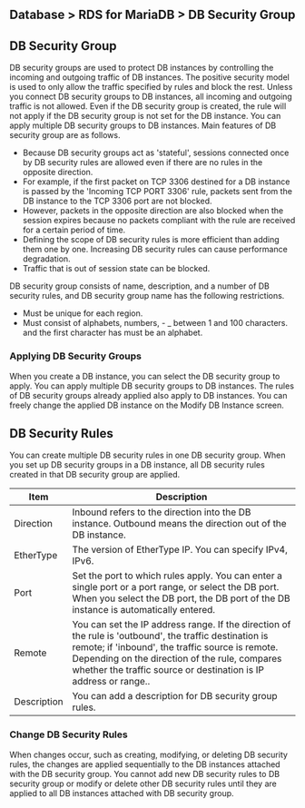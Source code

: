 ## Database > RDS for MariaDB > DB Security Group

## DB Security Group

DB security groups are used to protect DB instances by controlling the incoming and outgoing traffic of DB instances. The positive security model is used to only allow the traffic specified by rules and block the rest. Unless you connect DB security groups to DB instances, all incoming and outgoing traffic is not allowed. Even if the DB security group is created, the rule will not apply if the DB security group is not set for the DB instance. You can apply multiple DB security groups to DB
instances. Main features of DB security group are as follows.

* Because DB security groups act as 'stateful', sessions connected once by DB security rules are allowed even if there are no rules in the opposite direction.
* For example, if the first packet on TCP 3306 destined for a DB instance is passed by the 'Incoming TCP PORT 3306' rule, packets sent from the DB instance to the TCP 3306 port are not blocked.
* However, packets in the opposite direction are also blocked when the session expires because no packets compliant with the rule are received for a certain period of time.
* Defining the scope of DB security rules is more efficient than adding them one by one. Increasing DB security rules can cause performance degradation.
* Traffic that is out of session state can be blocked.

DB security group consists of name, description, and a number of DB security rules, and DB security group name has the following restrictions.

* Must be unique for each region.
* Must consist of alphabets, numbers, - _ between 1 and 100 characters. and the first character has must be an alphabet.

### Applying DB Security Groups

When you create a DB instance, you can select the DB security group to apply. You can apply multiple DB security groups to DB instances. The rules of DB security groups already applied also apply to DB instances. You can freely change the applied DB instance on the Modify DB Instance screen.

## DB Security Rules

You can create multiple DB security rules in one DB security group. When you set up DB security groups in a DB instance, all DB security rules created in that DB security group are applied.

| Item        | Description                                                                                                                                                                                                                                                                          | 
|-------------|--------------------------------------------------------------------------------------------------------------------------------------------------------------------------------------------------------------------------------------------------------------------------------------| 
| Direction   | Inbound refers to the direction into the DB instance. Outbound means the direction out of the DB instance.                                                                                                                                                                           | 
| EtherType   | The version of EtherType IP. You can specify IPv4, IPv6.                                                                                                                                                                                                                             | 
| Port        | Set the port to which rules apply. You can enter a single port or a port range, or select the DB port. When you select the DB port, the DB port of the DB instance is automatically entered.                                                                                         | 
| Remote      | You can set the IP address range. If the direction of the rule is 'outbound', the traffic destination is remote; if 'inbound', the traffic source is remote.<br/>Depending on the direction of the rule, compares whether the traffic source or destination is IP address or range.. | 
| Description | You can add a description for DB security group rules.                                                                                                                                                                                                                               |

### Change DB Security Rules

When changes occur, such as creating, modifying, or deleting DB security rules, the changes are applied sequentially to the DB instances attached with the DB security group. You cannot add new DB security rules to DB security group or modify or delete other DB security rules until they are applied to all DB instances attached with DB security group.